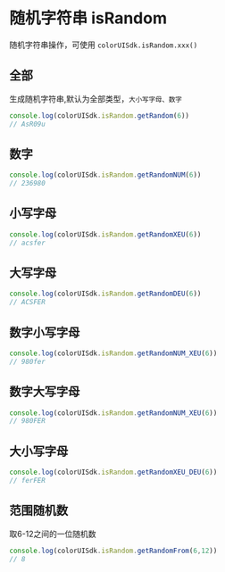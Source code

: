 <div class="mp-cu-doc-theme-content">

# 随机字符串 isRandom

随机字符串操作，可使用 `colorUISdk.isRandom.xxx()`

## 全部

生成随机字符串,默认为全部类型，`大小写字母、数字`

```javascript
console.log(colorUISdk.isRandom.getRandom(6))
// AsR09u
```


## 数字

```javascript
console.log(colorUISdk.isRandom.getRandomNUM(6))
// 236980
```

## 小写字母

```javascript
console.log(colorUISdk.isRandom.getRandomXEU(6))
// acsfer
```

## 大写字母

```javascript
console.log(colorUISdk.isRandom.getRandomDEU(6))
// ACSFER
```

## 数字小写字母

```javascript
console.log(colorUISdk.isRandom.getRandomNUM_XEU(6))
// 980fer
```

## 数字大写字母

```javascript
console.log(colorUISdk.isRandom.getRandomNUM_XEU(6))
// 980FER
```

## 大小写字母

```javascript
console.log(colorUISdk.isRandom.getRandomXEU_DEU(6))
// ferFER
```

## 范围随机数

取6-12之间的一位随机数

```javascript
console.log(colorUISdk.isRandom.getRandomFrom(6,12))
// 8
```

</div>